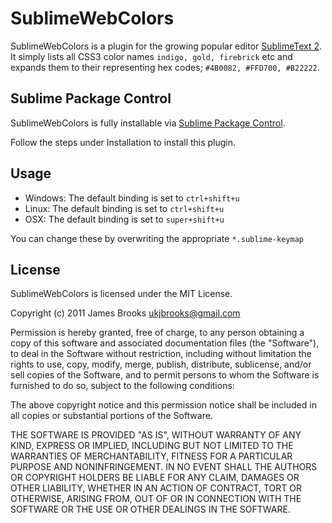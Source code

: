 SublimeWebColors
================

SublimeWebColors is a plugin for the growing popular editor [SublimeText 2](http://www.sublimetext.com/dev). It simply lists all CSS3 color names `indigo, gold, firebrick` etc and expands them to their representing hex codes; `#4B0082, #FFD700, #B22222`.

Sublime Package Control
-----------------------

SublimeWebColors is fully installable via [Sublime Package Control](http://github.com/wbond/sublime_package_control).

Follow the steps under Installation to install this plugin.

Usage
-----

- Windows: The default binding is set to `ctrl+shift+u`
- Linux: The default binding is set to `ctrl+shift+u`
- OSX: The default binding is set to `super+shift+u`

You can change these by overwriting the appropriate `*.sublime-keymap`

License
-------

SublimeWebColors is licensed under the MIT License.

Copyright (c) 2011 James Brooks <ukjbrooks@gmail.com>

Permission is hereby granted, free of charge, to any person obtaining a copy of this software and associated documentation files (the "Software"), to deal in the Software without restriction, including without limitation the rights to use, copy, modify, merge, publish, distribute, sublicense, and/or sell copies of the Software, and to permit persons to whom the Software is furnished to do so, subject to the following conditions:

The above copyright notice and this permission notice shall be included in all copies or substantial portions of the Software.

THE SOFTWARE IS PROVIDED "AS IS", WITHOUT WARRANTY OF ANY KIND, EXPRESS OR IMPLIED, INCLUDING BUT NOT LIMITED TO THE WARRANTIES OF MERCHANTABILITY, FITNESS FOR A PARTICULAR PURPOSE AND NONINFRINGEMENT. IN NO EVENT SHALL THE AUTHORS OR COPYRIGHT HOLDERS BE LIABLE FOR ANY CLAIM, DAMAGES OR OTHER LIABILITY, WHETHER IN AN ACTION OF CONTRACT, TORT OR OTHERWISE, ARISING FROM, OUT OF OR IN CONNECTION WITH THE SOFTWARE OR THE USE OR OTHER DEALINGS IN THE SOFTWARE.